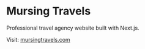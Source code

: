 # Mursing Travels

Professional travel agency website built with Next.js. 

Visit: [mursingtravels.com](https://mursingtravels.com)
 
